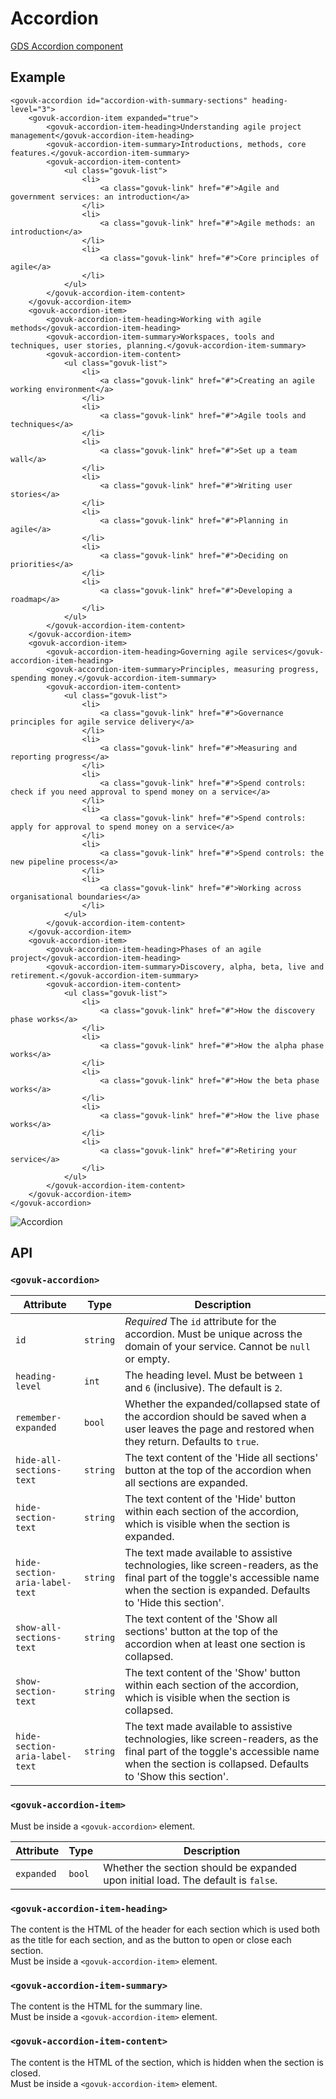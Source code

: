 # Accordion

[GDS Accordion component](https://design-system.service.gov.uk/components/accordion/)

## Example

```razor
<govuk-accordion id="accordion-with-summary-sections" heading-level="3">
    <govuk-accordion-item expanded="true">
        <govuk-accordion-item-heading>Understanding agile project management</govuk-accordion-item-heading>
        <govuk-accordion-item-summary>Introductions, methods, core features.</govuk-accordion-item-summary>
        <govuk-accordion-item-content>
            <ul class="govuk-list">
                <li>
                    <a class="govuk-link" href="#">Agile and government services: an introduction</a>
                </li>
                <li>
                    <a class="govuk-link" href="#">Agile methods: an introduction</a>
                </li>
                <li>
                    <a class="govuk-link" href="#">Core principles of agile</a>
                </li>
            </ul>
        </govuk-accordion-item-content>
    </govuk-accordion-item>
    <govuk-accordion-item>
        <govuk-accordion-item-heading>Working with agile methods</govuk-accordion-item-heading>
        <govuk-accordion-item-summary>Workspaces, tools and techniques, user stories, planning.</govuk-accordion-item-summary>
        <govuk-accordion-item-content>
            <ul class="govuk-list">
                <li>
                    <a class="govuk-link" href="#">Creating an agile working environment</a>
                </li>
                <li>
                    <a class="govuk-link" href="#">Agile tools and techniques</a>
                </li>
                <li>
                    <a class="govuk-link" href="#">Set up a team wall</a>
                </li>
                <li>
                    <a class="govuk-link" href="#">Writing user stories</a>
                </li>
                <li>
                    <a class="govuk-link" href="#">Planning in agile</a>
                </li>
                <li>
                    <a class="govuk-link" href="#">Deciding on priorities</a>
                </li>
                <li>
                    <a class="govuk-link" href="#">Developing a roadmap</a>
                </li>
            </ul>
        </govuk-accordion-item-content>
    </govuk-accordion-item>
    <govuk-accordion-item>
        <govuk-accordion-item-heading>Governing agile services</govuk-accordion-item-heading>
        <govuk-accordion-item-summary>Principles, measuring progress, spending money.</govuk-accordion-item-summary>
        <govuk-accordion-item-content>
            <ul class="govuk-list">
                <li>
                    <a class="govuk-link" href="#">Governance principles for agile service delivery</a>
                </li>
                <li>
                    <a class="govuk-link" href="#">Measuring and reporting progress</a>
                </li>
                <li>
                    <a class="govuk-link" href="#">Spend controls: check if you need approval to spend money on a service</a>
                </li>
                <li>
                    <a class="govuk-link" href="#">Spend controls: apply for approval to spend money on a service</a>
                </li>
                <li>
                    <a class="govuk-link" href="#">Spend controls: the new pipeline process</a>
                </li>
                <li>
                    <a class="govuk-link" href="#">Working across organisational boundaries</a>
                </li>
            </ul>
        </govuk-accordion-item-content>
    </govuk-accordion-item>
    <govuk-accordion-item>
        <govuk-accordion-item-heading>Phases of an agile project</govuk-accordion-item-heading>
        <govuk-accordion-item-summary>Discovery, alpha, beta, live and retirement.</govuk-accordion-item-summary>
        <govuk-accordion-item-content>
            <ul class="govuk-list">
                <li>
                    <a class="govuk-link" href="#">How the discovery phase works</a>
                </li>
                <li>
                    <a class="govuk-link" href="#">How the alpha phase works</a>
                </li>
                <li>
                    <a class="govuk-link" href="#">How the beta phase works</a>
                </li>
                <li>
                    <a class="govuk-link" href="#">How the live phase works</a>
                </li>
                <li>
                    <a class="govuk-link" href="#">Retiring your service</a>
                </li>
            </ul>
        </govuk-accordion-item-content>
    </govuk-accordion-item>
</govuk-accordion>
```

![Accordion](../images/accordion-with-summary-sections.png)

## API

### `<govuk-accordion>`

| Attribute | Type | Description |
| --- | --- | --- |
| `id` | `string` | *Required* The `id` attribute for the accordion. Must be unique across the domain of your service. Cannot be `null` or empty. |
| `heading-level` | `int` | The heading level. Must be between `1` and `6` (inclusive). The default is `2`. |
| `remember-expanded` | `bool` | Whether the expanded/collapsed state of the accordion should be saved when a user leaves the page and restored when they return. Defaults to `true`. |
| `hide-all-sections-text` | `string` | The text content of the 'Hide all sections' button at the top of the accordion when all sections are expanded. |
| `hide-section-text` | `string` | 	The text content of the 'Hide' button within each section of the accordion, which is visible when the section is expanded. |
| `hide-section-aria-label-text` | `string` | The text made available to assistive technologies, like screen-readers, as the final part of the toggle's accessible name when the section is expanded. Defaults to 'Hide this section'. |
| `show-all-sections-text` | `string` | The text content of the 'Show all sections' button at the top of the accordion when at least one section is collapsed. |
| `show-section-text` | `string` | 	The text content of the 'Show' button within each section of the accordion, which is visible when the section is collapsed. |
| `hide-section-aria-label-text` | `string` | The text made available to assistive technologies, like screen-readers, as the final part of the toggle's accessible name when the section is collapsed. Defaults to 'Show this section'. |

### `<govuk-accordion-item>`

Must be inside a `<govuk-accordion>` element.

| Attribute | Type | Description |
| --- | --- | --- |
| `expanded` | `bool` | Whether the section should be expanded upon initial load. The default is `false`. |

### `<govuk-accordion-item-heading>`

The content is the HTML of the header for each section which is used both as the title for each section, and as the button to open or close each section.\
Must be inside a `<govuk-accordion-item>` element.

### `<govuk-accordion-item-summary>`

The content is the HTML for the summary line.\
Must be inside a `<govuk-accordion-item>` element.

### `<govuk-accordion-item-content>`

The content is the HTML of the section, which is hidden when the section is closed.\
Must be inside a `<govuk-accordion-item>` element.
